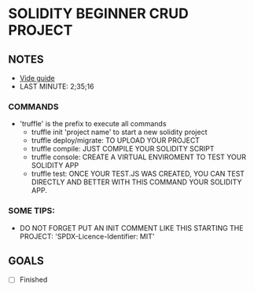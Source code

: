 # SOLIDITY BEGINNER CRUD PROJECT

## NOTES

- [Vide guide](https://www.youtube.com/watch?v=FAMWIoKvfRs&t=80s)
- LAST MINUTE: 2;35;16

### COMMANDS

- 'truffle' is the prefix to execute all commands
    - truffle init 'project name' to start a new solidity project
    - truffle deploy/migrate: TO UPLOAD YOUR PROJECT
    - truffle compile: JUST COMPILE YOUR SOLIDITY SCRIPT
    - truffle console: CREATE A VIRTUAL ENVIROMENT TO TEST YOUR SOLIDITY APP
    - truffle test: ONCE YOUR TEST.JS WAS CREATED, YOU CAN TEST DIRECTLY AND BETTER WITH THIS COMMAND YOUR SOLIDITY APP.


### SOME TIPS:
- DO NOT FORGET PUT AN INIT COMMENT LIKE THIS STARTING THE PROJECT: 'SPDX-Licence-Identifier: MIT'


## GOALS

- [ ] Finished